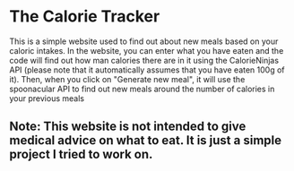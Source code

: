 # The Calorie Tracker
This is a simple website used to find out about new meals based on your caloric intakes. In the website, you can enter what you have eaten and the code will find out how man calories there are in it using the CalorieNinjas API (please note that it automatically assumes that you have eaten 100g of it). Then, when you click on "Generate new meal", it will use the spoonacular API to find out new meals around the number of calories in your previous meals

## Note: This website is **not intended to give medical advice on what to eat**. It is just a simple project I tried to work on.
